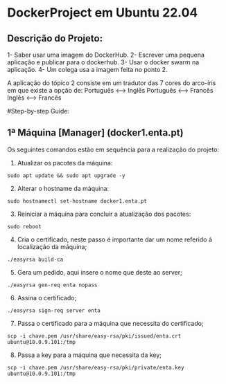 # DockerProject em Ubuntu 22.04
## Descrição do Projeto:
1- Saber usar uma imagem do DockerHub.
2- Escrever uma pequena aplicação e publicar para o dockerhub.
3- Usar o docker swarm na aplicação.
4- Um colega usa a imagem feita no ponto 2.

A aplicação do tópico 2 consiste em um tradutor das 7 cores do arco-íris em que existe a opção de:
Português <--> Inglês
Português <--> Francês
Inglês <--> Francês

#Step-by-step Guide:
## 1ª Máquina [Manager] (docker1.enta.pt)
Os seguintes comandos estão em sequência para a realização do projeto: 

1. Atualizar os pacotes da máquina:
```
sudo apt update && sudo apt upgrade -y
```
2. Alterar o hostname da máquina:
```
sudo hostnamectl set-hostname docker1.enta.pt
```
3. Reiniciar a máquina para concluir a atualização dos pacotes:
```
sudo reboot
```
4. Cria o certificado, neste passo é importante dar um nome referido á localização da máquina;
```
./easyrsa build-ca
```
5. Gera um pedido, aqui insere o nome que deste ao server;
```
./easyrsa gen-req enta nopass
```
6. Assina o certificado;
```
./easyrsa sign-req server enta
```
7. Passa o certificado para a máquina que necessita do certificado;
```
scp -i chave.pem /usr/share/easy-rsa/pki/issued/enta.crt ubuntu@10.0.9.101:/tmp
```
8. Passa a key para a máquina que necessita da key;
```
scp -i chave.pem /usr/share/easy-rsa/pki/private/enta.key ubuntu@10.0.9.101:/tmp
```
